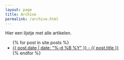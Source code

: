 ```yaml
---
layout: page
title: Archive
permalink: /archive.html
---
```


Hier een lijstje met alle artikelen.

<ul>
  {% for post in site.posts %}
    <li>
      <a href="{{ post.url }}">{{ post.date | date: "%-d %B %Y" }} - {{ post.title }}</a>
    </li>
  {% endfor %}
</ul>
